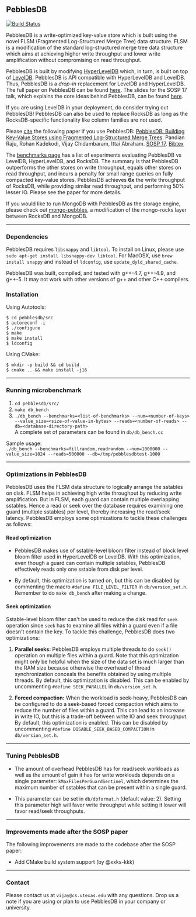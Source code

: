 ## PebblesDB

[![Build Status](https://travis-ci.org/utsaslab/pebblesdb.svg?branch=master)](https://travis-ci.org/utsaslab/pebblesdb)

PebblesDB is a write-optimized key-value store which is built using
the novel FLSM (Fragmented Log-Structured Merge Tree) data
structure. FLSM is a modification of the standard log-structured merge tree data structure which
aims at achieving higher write throughput and lower write
amplification without compromising on read throughput.

PebblesDB is built by modifying
[HyperLevelDB](https://github.com/rescrv/HyperLevelDB) which, in turn,
is built on top of
[LevelDB](https://github.com/google/leveldb). PebblesDB is API
compatible with HyperLevelDB and LevelDB. Thus, PebblesDB is a
*drop-in* replacement for LevelDB and HyperLevelDB. The full paper on
PebblesDB can be found
[here](http://www.cs.utexas.edu/~vijay/papers/sosp17-pebblesdb.pdf
"PebblesDB SOSP'17"). The slides for the SOSP 17 talk, which explains the core ideas behind PebblesDB, can be found [here](http://www.cs.utexas.edu/~vijay/papers/pebblesdb-sosp17-slides.pdf). 

If you are using LevelDB in your deployment, do consider trying out
PebblesDB! PebblesDB can also be used to replace RocksDB as long as
the RocksDB-specific functionality like column families are not used.

Please
[cite](http://www.cs.utexas.edu/~vijay/bibtex/sosp17-pebblesdb.bib)
the following paper if you use PebblesDB: [PebblesDB: Building
Key-Value Stores using Fragmented Log-Structured Merge
Trees](http://www.cs.utexas.edu/~vijay/papers/sosp17-pebblesdb.pdf). Pandian
Raju, Rohan Kadekodi, Vijay Chidambaram, Ittai Abraham. [SOSP
17](https://www.sigops.org/sosp/sosp17/). [Bibtex](http://www.cs.utexas.edu/~vijay/bibtex/sosp17-pebblesdb.bib)

The [benchmarks
page](https://github.com/utsaslab/pebblesdb/blob/master/benchmark.md)
has a list of experiments evaluating PebblesDB vs LevelDB,
HyperLevelDB, and RocksDB. The summary is that PebblesDB outperforms
the other stores on write throughput, equals other stores on read
throughput, and incurs a penalty for small range queries on fully
compacted key-value stores. PebblesDB achieves **6x** the write throughput of RocksDB, while providing similar read throughput, and performing 50% lesser IO. Please see the paper for more details.

If you would like to run MongoDB with PebblesDB as the storage engine, please check out [mongo-pebbles](https://github.com/utsaslab/mongo-pebbles), a modification of the mongo-rocks layer between RocksDB and MongoDB. 
___

### Dependencies

PebblesDB requires `libsnappy` and `libtool`. To install on Linux, please use
`sudo apt-get install libsnappy-dev libtool`. For MacOSX, use `brew install snappy` and instead of `ldconfig`, use `update_dyld_shared_cache`.

PebblesDB was built, compiled, and tested with g++-4.7, g++-4.9, and g++-5. It may not work with other versions of g++ and other C++ compilers. 

### Installation

Using Autotools:

```
$ cd pebblesdb/src
$ autoreconf -i
$ ./configure
$ make
$ make install
$ ldconfig
```

Using CMake:

```shell
$ mkdir -p build && cd build
$ cmake .. && make install -j16
```

___

### Running microbenchmark
1. `cd pebblesdb/src/`
2. `make db_bench`  
3. `./db_bench --benchmarks=<list-of-benchmarks> --num=<number-of-keys> --value_size=<size-of-value-in-bytes> --reads=<number-of-reads> --db=<database-directory-path>`  
A complete set of parameters can be found in `db/db_bench.cc`  

Sample usage:  
`./db_bench --benchmarks=fillrandom,readrandom --num=1000000 --value_size=1024 --reads=500000 --db=/tmp/pebblesdbtest-1000`

___

### Optimizations in PebblesDB

PebblesDB uses the FLSM data structure to logically arrange the sstables
on disk. FLSM helps in achieving high write throughput by reducing
write amplification. But in FLSM, each guard can contain multiple
overlapping sstables. Hence a read or seek over the database requires
examining one guard (multiple sstables) per level, thereby increasing
the read/seek latency. PebblesDB employs some optimizations to tackle
these challenges as follows:

#### Read optimization

* PebblesDB makes use of sstable-level bloom filter instead of block
  level bloom filter used in HyperLevelDB or LevelDB. With this
  optimization, even though a guard can contain multiple sstables,
  PebblesDB effectively reads only one sstable from disk per level.

* By default, this optimization is turned on, but this can be disabled
  by commenting the macro `#define FILE_LEVEL_FILTER` in
  `db/version_set.h`. Remember to do `make db_bench` after making a
  change.

#### Seek optimization

Sstable-level bloom filter can't be used to reduce the disk read for
`seek` operation since `seek` has to examine all files within a guard
even if a file doesn't contain the key. To tackle this challenge,
PebblesDB does two optimizations:

1. **Parallel seeks:** PebblesDB employs multiple threads to do
`seek()` operation on multiple files within a guard. Note that this
optimization might only be helpful when the size of the data set is
much larger than the RAM size because otherwise the overhead of thread
synchronization conceals the benefits obtained by using multiple
threads.  By default, this optimization is disabled. This can be
enabled by uncommenting `#define SEEK_PARALLEL` in `db/version_set.h`.

2. **Forced compaction:** When the workload is seek-heavy, PebblesDB
can be configured to do a seek-based forced compaction which aims to
reduce the number of files within a guard. This can lead to an
increase in write IO, but this is a trade-off between write IO and
seek throughput.  By default, this optimization is enabled. This can
be disabled by uncommenting `#define DISABLE_SEEK_BASED_COMPACTION` in
`db/version_set.h`.

___

### Tuning PebblesDB

* The amount of overhead PebblesDB has for read/seek workloads as well
  as the amount of gain it has for write workloads depends on a single
  parameter: `kMaxFilesPerGuardSentinel`, which determines the maximum
  number of sstables that can be present within a single guard.

* This parameter can be set in `db/dbformat.h` (default value:
  2). Setting this parameter high will favor write throughput while
  setting it lower will favor read/seek throughputs.

---
### Improvements made after the SOSP paper

The following improvements are made to the codebase after the SOSP paper:

- Add CMake build system support (by @xxks-kkk)


---
### Contact

Please contact us at `vijay@cs.utexas.edu` with any questions.  Drop
us a note if you are using or plan to use PebblesDB in your company or
university.
 
